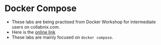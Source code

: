 # Docker Compose
* These labs are being practised from Docker Workshop for intermediate users on collabnix.com.
* Here is the [online link](http://dockerlabs.collabnix.com/intermediate/workshop/)
* These labs are mainly focused on `docker compose`.

